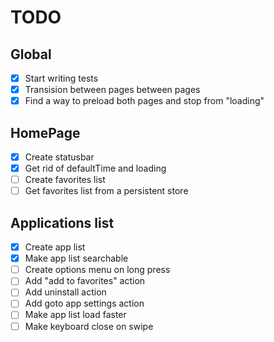 # TODO

## Global
  - [X] Start writing tests
  - [X] Transision between pages between pages
  - [X] Find a way to preload both pages and stop from "loading"

## HomePage
  - [X] Create statusbar
  - [X] Get rid of defaultTime and loading
  - [ ] Create favorites list
  - [ ] Get favorites list from a persistent store

## Applications list
  - [X] Create app list
  - [X] Make app list searchable
  - [ ] Create options menu on long press
  - [ ] Add "add to favorites" action
  - [ ] Add uninstall action
  - [ ] Add goto app settings action
  - [ ] Make app list load faster
  - [ ] Make keyboard close on swipe
